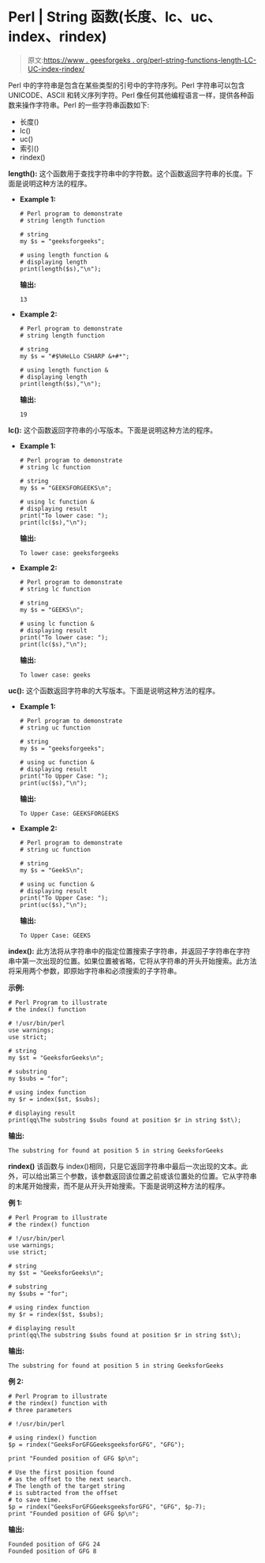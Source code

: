 # Perl | String 函数(长度、lc、uc、index、rindex)

> 原文:[https://www . geesforgeks . org/perl-string-functions-length-LC-UC-index-rindex/](https://www.geeksforgeeks.org/perl-string-functions-length-lc-uc-index-rindex/)

Perl 中的字符串是包含在某些类型的引号中的字符序列。Perl 字符串可以包含 UNICODE、ASCII 和转义序列字符。Perl 像任何其他编程语言一样，提供各种函数来操作字符串。Perl 的一些字符串函数如下:

*   长度()
*   lc()
*   uc()
*   索引()
*   rindex()

**length():** 这个函数用于查找字符串中的字符数。这个函数返回字符串的长度。下面是说明这种方法的程序。

*   **Example 1:**

    ```
    # Perl program to demonstrate 
    # string length function

    # string
    my $s = "geeksforgeeks";

    # using length function &
    # displaying length
    print(length($s),"\n"); 
    ```

    **输出:**

    ```
    13

    ```

*   **Example 2:**

    ```
    # Perl program to demonstrate 
    # string length function

    # string
    my $s = "#$%HeLLo CSHARP &+#*";

    # using length function &
    # displaying length
    print(length($s),"\n");  
    ```

    **输出:**

    ```
    19

    ```

**lc():** 这个函数返回字符串的小写版本。下面是说明这种方法的程序。

*   **Example 1:**

    ```
    # Perl program to demonstrate 
    # string lc function

    # string
    my $s = "GEEKSFORGEEKS\n";

    # using lc function &
    # displaying result
    print("To lower case: ");
    print(lc($s),"\n");
    ```

    **输出:**

    ```
    To lower case: geeksforgeeks

    ```

*   **Example 2:**

    ```
    # Perl program to demonstrate 
    # string lc function

    # string
    my $s = "GEEKS\n";

    # using lc function &
    # displaying result
    print("To lower case: ");
    print(lc($s),"\n");
    ```

    **输出:**

    ```
    To lower case: geeks

    ```

**uc():** 这个函数返回字符串的大写版本。下面是说明这种方法的程序。

*   **Example 1:**

    ```
    # Perl program to demonstrate 
    # string uc function

    # string
    my $s = "geeksforgeeks";

    # using uc function &
    # displaying result
    print("To Upper Case: ");
    print(uc($s),"\n");
    ```

    **输出:**

    ```
    To Upper Case: GEEKSFORGEEKS

    ```

*   **Example 2:**

    ```
    # Perl program to demonstrate 
    # string uc function

    # string
    my $s = "GeekS\n";

    # using uc function &
    # displaying result
    print("To Upper Case: ");
    print(uc($s),"\n");
    ```

    **输出:**

    ```
    To Upper Case: GEEKS

    ```

**index():** 此方法将从字符串中的指定位置搜索子字符串，并返回子字符串在字符串中第一次出现的位置。如果位置被省略，它将从字符串的开头开始搜索。此方法将采用两个参数，即原始字符串和必须搜索的子字符串。

**示例:**

```
# Perl Program to illustrate 
# the index() function

# !/usr/bin/perl
use warnings;
use strict;

# string
my $st = "GeeksforGeeks\n";

# substring
my $subs = "for";

# using index function
my $r = index($st, $subs);

# displaying result
print(qq\The substring $subs found at position $r in string $st\);
```

**输出:**

```
The substring for found at position 5 in string GeeksforGeeks

```

**rindex()** 该函数与 index()相同，只是它返回字符串中最后一次出现的文本。此外，可以给出第三个参数，该参数返回该位置之前或该位置处的位置。它从字符串的末尾开始搜索，而不是从开头开始搜索。下面是说明这种方法的程序。

**例 1:**

```
# Perl Program to illustrate 
# the rindex() function

# !/usr/bin/perl
use warnings;
use strict;

# string
my $st = "GeeksforGeeks\n";

# substring
my $subs = "for";

# using rindex function
my $r = rindex($st, $subs);

# displaying result
print(qq\The substring $subs found at position $r in string $st\);
```

**输出:**

```
The substring for found at position 5 in string GeeksforGeeks

```

**例 2:**

```
# Perl Program to illustrate 
# the rindex() function with 
# three parameters

# !/usr/bin/perl

# using rindex() function 
$p = rindex("GeeksForGFGGeeksgeeksforGFG", "GFG");

print "Founded position of GFG $p\n";

# Use the first position found 
# as the offset to the next search.
# The length of the target string
# is subtracted from the offset 
# to save time.
$p = rindex("GeeksForGFGGeeksgeeksforGFG", "GFG", $p-7);
print "Founded position of GFG $p\n";
```

**输出:**

```
Founded position of GFG 24
Founded position of GFG 8

```